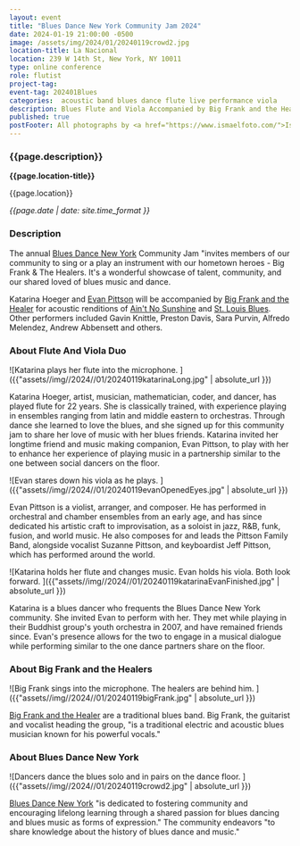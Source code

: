 ```yaml
---
layout: event
title: "Blues Dance New York Community Jam 2024"
date: 2024-01-19 21:00:00 -0500
image: /assets/img/2024/01/20240119crowd2.jpg
location-title: La Nacional
location: 239 W 14th St, New York, NY 10011
type: online conference
role: flutist
project-tag:
event-tag: 202401Blues
categories:  acoustic band blues dance flute live performance viola 
description: Blues Flute and Viola Accompanied by Big Frank and the Healers
published: true
postFooter: All photographs by <a href="https://www.ismaelfoto.com/">Ismael Fernadez</a>.
---
```

### {{page.description}}

**{{page.location-title}}**

{{page.location}}

*{{page.date | date: site.time_format }}*

### Description
The annual [Blues Dance New York](https://bluesdancenewyork.com/about-us/) Community Jam "invites members of our community to sing or a play an instrument with our hometown heroes - Big Frank & The Healers. It's a wonderful showcase of talent, community, and our shared loved of blues music and dance.

Katarina Hoeger and [Evan Pittson](https://evanpittson.com/) will be accompanied by [Big Frank and the Healer](https://www.facebook.com/BigFrankAndTheHealers) for acoustic renditions of [Ain't No Sunshine](https://youtu.be/YuKfiH0Scao?si=InAnRU_a9ryS4E5B) and [St. Louis Blues](https://youtu.be/D2TUlUwa3_o?si=gWlYYe45-OsoO3c8). Other performers included Gavin Knittle, Preston Davis, Sara Purvin, Alfredo Melendez, Andrew Abbensett and others.

### About Flute And Viola Duo

![Katarina plays her flute into the microphone. ]({{"assets//img//2024//01/20240119katarinaLong.jpg" | absolute_url }})

Katarina Hoeger, artist, musician, mathematician, coder, and dancer, has played flute for 22 years. She is classically trained, with experience playing in ensembles ranging from latin and middle eastern to orchestras. Through dance she learned to love the blues, and she signed up for this community jam to share her love of music with her blues friends. Katarina invited her longtime friend and music making companion, Evan Pittson, to play with her to enhance her experience of playing music in a partnership similar to the one between social dancers on the floor.

![Evan stares down his viola as he plays. ]({{"assets//img//2024//01/20240119evanOpenedEyes.jpg" | absolute_url }})

Evan Pittson is a violist, arranger, and composer. He has performed in orchestral and chamber ensembles from an early age, and has since dedicated his artistic craft to improvisation, as a soloist in jazz, R&B, funk, fusion, and world music. He also composes for and leads the Pittson Family Band, alongside vocalist Suzanne Pittson, and keyboardist Jeff Pittson, which has performed around the world.

![Katarina holds her flute and changes music. Evan holds his viola. Both look forward. ]({{"assets//img//2024//01/20240119katarinaEvanFinished.jpg" | absolute_url }})

Katarina is a blues dancer who frequents the Blues Dance New York community. She invited Evan to perform with her. They met while playing in their Buddhist group's youth orchestra in 2007, and have remained friends since. Evan's presence allows for the two to  engage in a musical dialogue while performing similar to the one dance partners share on the floor.

### About Big Frank and the Healers
![Big Frank sings into the microphone. The healers are behind him. ]({{"assets//img//2024//01/20240119bigFrank.jpg" | absolute_url }})

[Big Frank and the Healer](https://www.facebook.com/BigFrankAndTheHealers) are a traditional blues band. Big Frank, the guitarist and vocalist heading the group, "is a traditional electric and acoustic blues musician known for his powerful vocals."

### About Blues Dance New York
![Dancers dance the blues solo and in pairs on the dance floor. ]({{"assets//img//2024//01/20240119crowd2.jpg" | absolute_url }})

[Blues Dance New York](https://bluesdancenewyork.com/about-us/) "is dedicated to fostering community and encouraging lifelong learning through a shared passion for blues dancing and blues music as forms of expression." The community endeavors "to share knowledge about the history of blues dance and music."
